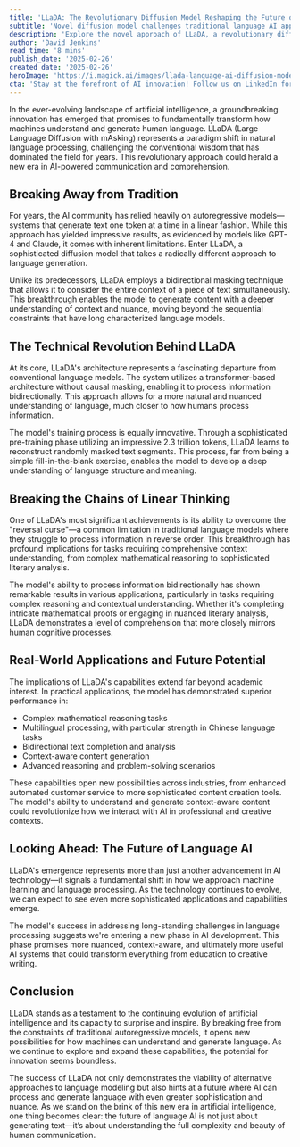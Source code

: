 ```yaml
---
title: 'LLaDA: The Revolutionary Diffusion Model Reshaping the Future of Language AI'
subtitle: 'Novel diffusion model challenges traditional language AI approaches'
description: 'Explore the novel approach of LLaDA, a revolutionary diffusion model that challenges traditional language AI techniques, offering enhanced capabilities in complex reasoning and contextual understanding.'
author: 'David Jenkins'
read_time: '8 mins'
publish_date: '2025-02-26'
created_date: '2025-02-26'
heroImage: 'https://i.magick.ai/images/llada-language-ai-diffusion-model.jpg'
cta: 'Stay at the forefront of AI innovation! Follow us on LinkedIn for daily updates on groundbreaking developments like LLaDA and join a community of forward-thinking tech enthusiasts!'
---
```


In the ever-evolving landscape of artificial intelligence, a groundbreaking innovation has emerged that promises to fundamentally transform how machines understand and generate human language. LLaDA (Large Language Diffusion with mAsking) represents a paradigm shift in natural language processing, challenging the conventional wisdom that has dominated the field for years. This revolutionary approach could herald a new era in AI-powered communication and comprehension.

## Breaking Away from Tradition

For years, the AI community has relied heavily on autoregressive models—systems that generate text one token at a time in a linear fashion. While this approach has yielded impressive results, as evidenced by models like GPT-4 and Claude, it comes with inherent limitations. Enter LLaDA, a sophisticated diffusion model that takes a radically different approach to language generation.

Unlike its predecessors, LLaDA employs a bidirectional masking technique that allows it to consider the entire context of a piece of text simultaneously. This breakthrough enables the model to generate content with a deeper understanding of context and nuance, moving beyond the sequential constraints that have long characterized language models.

## The Technical Revolution Behind LLaDA

At its core, LLaDA's architecture represents a fascinating departure from conventional language models. The system utilizes a transformer-based architecture without causal masking, enabling it to process information bidirectionally. This approach allows for a more natural and nuanced understanding of language, much closer to how humans process information.

The model's training process is equally innovative. Through a sophisticated pre-training phase utilizing an impressive 2.3 trillion tokens, LLaDA learns to reconstruct randomly masked text segments. This process, far from being a simple fill-in-the-blank exercise, enables the model to develop a deep understanding of language structure and meaning.

## Breaking the Chains of Linear Thinking

One of LLaDA's most significant achievements is its ability to overcome the "reversal curse"—a common limitation in traditional language models where they struggle to process information in reverse order. This breakthrough has profound implications for tasks requiring comprehensive context understanding, from complex mathematical reasoning to sophisticated literary analysis.

The model's ability to process information bidirectionally has shown remarkable results in various applications, particularly in tasks requiring complex reasoning and contextual understanding. Whether it's completing intricate mathematical proofs or engaging in nuanced literary analysis, LLaDA demonstrates a level of comprehension that more closely mirrors human cognitive processes.

## Real-World Applications and Future Potential

The implications of LLaDA's capabilities extend far beyond academic interest. In practical applications, the model has demonstrated superior performance in:

- Complex mathematical reasoning tasks
- Multilingual processing, with particular strength in Chinese language tasks
- Bidirectional text completion and analysis
- Context-aware content generation
- Advanced reasoning and problem-solving scenarios

These capabilities open new possibilities across industries, from enhanced automated customer service to more sophisticated content creation tools. The model's ability to understand and generate context-aware content could revolutionize how we interact with AI in professional and creative contexts.

## Looking Ahead: The Future of Language AI

LLaDA's emergence represents more than just another advancement in AI technology—it signals a fundamental shift in how we approach machine learning and language processing. As the technology continues to evolve, we can expect to see even more sophisticated applications and capabilities emerge.

The model's success in addressing long-standing challenges in language processing suggests we're entering a new phase in AI development. This phase promises more nuanced, context-aware, and ultimately more useful AI systems that could transform everything from education to creative writing.

## Conclusion

LLaDA stands as a testament to the continuing evolution of artificial intelligence and its capacity to surprise and inspire. By breaking free from the constraints of traditional autoregressive models, it opens new possibilities for how machines can understand and generate language. As we continue to explore and expand these capabilities, the potential for innovation seems boundless.

The success of LLaDA not only demonstrates the viability of alternative approaches to language modeling but also hints at a future where AI can process and generate language with even greater sophistication and nuance. As we stand on the brink of this new era in artificial intelligence, one thing becomes clear: the future of language AI is not just about generating text—it’s about understanding the full complexity and beauty of human communication.